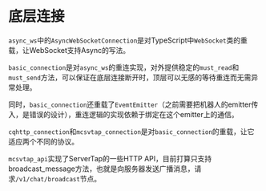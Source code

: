 # 底层连接

`async_ws`中的`AsyncWebSocketConnection`是对TypeScript中`WebSocket`类的重载，让WebSocket支持Async的写法。

`basic_connection`是对`async_ws`的重连实现，对外提供稳定的`must_read`和`must_send`方法，可以保证在底层连接断开时，顶层可以无感的等待重连而无需异常处理。

同时，`basic_connection`还重载了`EvemtEmitter`（之前需要把机器人的emitter传入，是错误的设计），重连逻辑的实现依赖于绑定在这个emitter上的通信。

`cqhttp_connection`和`mcsvtap_connection`是对`basic_connection`的重载，让它适应两个不同的协议。

`mcsvtap_api`实现了ServerTap的一些HTTP API，目前打算只支持broadcast_message方法，也就是向服务器发送广播消息，请求`/v1/chat/broadcast`节点。

